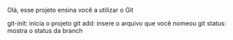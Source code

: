 Olá, esse projeto ensina você a utilizar o Git

git-init: inicia o projeto
git add: insere o arquivo que você nomeou 
git status: mostra o status da branch 